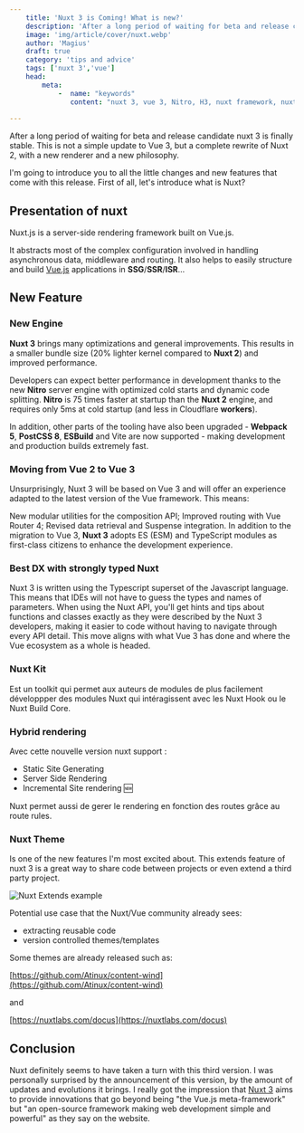 ```yaml
---
    title: 'Nuxt 3 is Coming! What is new?'
    description: 'After a long period of waiting for beta and release candidate nuxt 3 is finally stable. This is not a simple update to Vue 3, but a complete rewrite of Nuxt 2, with a new renderer and a new philosophy.'
    image: 'img/article/cover/nuxt.webp'
    author: 'Magius'
    draft: true
    category: 'tips and advice'
    tags: ['nuxt 3','vue']
    head:
        meta: 
            -  name: "keywords"
               content: "nuxt 3, vue 3, Nitro, H3, nuxt framework, nuxt 3 release"
            
---
```


After a long period of waiting for beta and release candidate nuxt 3 is finally stable. This is not a simple update to Vue 3, but a complete rewrite of Nuxt 2, with a new renderer and a new philosophy.

I'm going to introduce you to all the little changes and new features that come with this release. First of all, let's introduce what is Nuxt?

## Presentation of nuxt

Nuxt.js is a server-side rendering framework built on Vue.js.

It abstracts most of the complex configuration involved in handling asynchronous data, middleware and routing. It also helps to easily structure and build [Vue.js](https://nuxt.com/) applications in **SSG**/**SSR**/**ISR**...

## New Feature
### New Engine

**Nuxt 3** brings many optimizations and general improvements. This results in a smaller bundle size (20% lighter kernel compared to **Nuxt 2**) and improved performance.

Developers can expect better performance in development thanks to the new **Nitro** server engine with optimized cold starts and dynamic code splitting. **Nitro** is 75 times faster at startup than the **Nuxt 2** engine, and requires only 5ms at cold startup (and less in Cloudflare **workers**).

In addition, other parts of the tooling have also been upgraded - **Webpack 5**, **PostCSS 8**, **ESBuild** and Vite are now supported - making development and production builds extremely fast.

### Moving from Vue 2 to Vue 3

Unsurprisingly, Nuxt 3 will be based on Vue 3 and will offer an experience adapted to the latest version of the Vue framework. This means:

New modular utilities for the composition API;
Improved routing with Vue Router 4;
Revised data retrieval and Suspense integration.
In addition to the migration to Vue 3, **Nuxt 3** adopts ES (ESM) and TypeScript modules as first-class citizens to enhance the development experience.

### Best DX with strongly typed Nuxt

Nuxt 3 is written using the Typescript superset of the Javascript language. This means that IDEs will not have to guess the types and names of parameters. When using the Nuxt API, you'll get hints and tips about functions and classes exactly as they were described by the Nuxt 3 developers, making it easier to code without having to navigate through every API detail. This move aligns with what Vue 3 has done and where the Vue ecosystem as a whole is headed.

### Nuxt Kit

Est un toolkit qui permet aux auteurs de modules de plus facilement développper des modules Nuxt qui intéragissent avec les Nuxt Hook ou le Nuxt Build Core.

### Hybrid rendering

Avec cette nouvelle version nuxt support :

- Static Site Generating
- Server Side Rendering
- Incremental Site rendering 🆕

Nuxt permet aussi de gerer le rendering en fonction des routes grâce au route rules.

### Nuxt Theme

Is one of the new features I'm most excited about. This extends feature of nuxt 3 is a great way to share code between projects or even extend a third party project.

![Nuxt Extends example](/img/article/nuxt_extends.webp)

Potential use case that the Nuxt/Vue community already sees:

- extracting reusable code
- version controlled themes/templates

Some themes are already released such as:

[https://github.com/Atinux/content-wind](https://github.com/Atinux/content-wind)

and

[https://nuxtlabs.com/docus](https://nuxtlabs.com/docus)

## Conclusion

Nuxt definitely seems to have taken a turn with this third version. I was personally surprised by the announcement of this version, by the amount of updates and evolutions it brings. I really got the impression that [Nuxt 3](https://nuxt.com/) aims to provide innovations that go beyond being "the Vue.js meta-framework" but "an open-source framework making web development simple and powerful" as they say on the website.